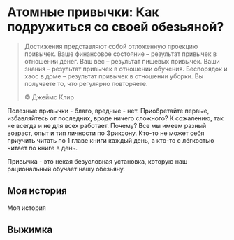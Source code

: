 # Атомные привычки: Как подружиться со своей обезьяной?

> Достижения представляют собой отложенную проекцию привычек. Ваше финансовое состояние – результат привычек в отношении денег. Ваш вес – результат пищевых привычек. Ваши знания – результат привычек в отношении обучения. Беспорядок и хаос в доме – результат привычек в отношении уборки. Вы получаете то, что регулярно повторяете.
>
> ©️ Джеймс Клир

Полезные привычки - благо, вредные - нет. Приобретайте первые, избавляйтесь от последних, вроде ничего сложного? К сожалению, так не всегда и не для всех работает. Почему? Все мы имеем разный возраст, опыт и тип личности по Эриксону. Кто-то не может себя приучить читать по 1 главе книги каждый день, а кто-то с лёгкостью читает по книге в день.

Привычка - это некая безусловная установка, которую наш рациональный обучает нашу обезьяну.

## Моя история

Моя история

## Выжимка
